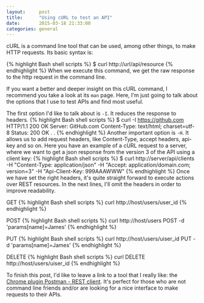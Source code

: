 ```yaml
---
layout:     post
title:      "Using cURL to test an API"
date:       2015-03-18 21:33:00
categories: general
---
```

cURL is a command line tool that can be used, among other things, to make HTTP requests. Its basic syntax is:

{% highlight Bash shell scripts %}
$ curl http://url/api/resource
{% endhighlight %}
When we execute this command, we get the raw response to the http request in the command line.

If you want a better and deeper insight on this cURL command, I recommend you take a look at its `man` page. Here, I'm just going to talk about the options that I use to test APIs and find most useful.

The first option I'd like to talk about is `` -I ``. It reduces the response to headers.
{% highlight Bash shell scripts %}
$ curl -I https://github.com
HTTP/1.1 200 OK
Server: GitHub.com
Content-Type: text/html; charset=utf-8
Status: 200 OK
.
.
{% endhighlight %}
Another important option is ``-H``. It allows us to add request headers, like Content-Type, accept headers, api-key and so on. Here you have an example of a cURL request to a server, where we want to get a json response from the version 3 of the API using a client key:
{% highlight Bash shell scripts %}
$ curl http://server/api/clients
-H "Content-Type: application/json"
-H "Accept: application/domain.com; version=3"
-H "Api-Client-Key: 999AAAWWW"
{% endhighlight %}
Once we have set the right headers, it's quite straight forward to execute actions over REST resources. In the next lines, I'll omit the headers in order to improve readability.

GET
{% highlight Bash shell scripts %}
curl http://host/users/user_id
{% endhighlight %}

POST
{% highlight Bash shell scripts %}
curl http://host/users POST -d 'params[name]=James'
{% endhighlight %}

PUT
{% highlight Bash shell scripts %}
curl http://host/users/uiser_id PUT -d 'params[name]=James'
{% endhighlight %}

DELETE
{% highlight Bash shell scripts %}
curl DELETE http://host/users/uiser_id
{% endhighlight %}

To finish this post, I'd like to leave a link to a tool that I really like: the [Chrome plugin Postman - REST client][postman]. It's perfect for those who are not command line friends and/or are looking for a nice interface to make requests to their APIs.

[postman]: https://chrome.google.com/webstore/detail/postman-rest-client-packa/fhbjgbiflinjbdggehcddcbncdddomop
